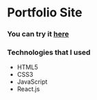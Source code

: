 # Portfolio Site
### You can try it [here](https://fingerwest-e1nkff--68088238121996.stormkit.dev/)
### Technologies that I used
 - HTML5
 - CSS3
 - JavaScript
 - React.js
